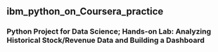 ## ibm_python_on_Coursera_practice
### Python Project for Data Science; Hands-on Lab: Analyzing Historical Stock/Revenue Data and Building a Dashboard
